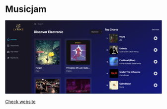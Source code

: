 # Musicjam

<img src="musicjam.png" />

<a href="https://e085xz-3000.preview.csb.app/">Check website<a/>
